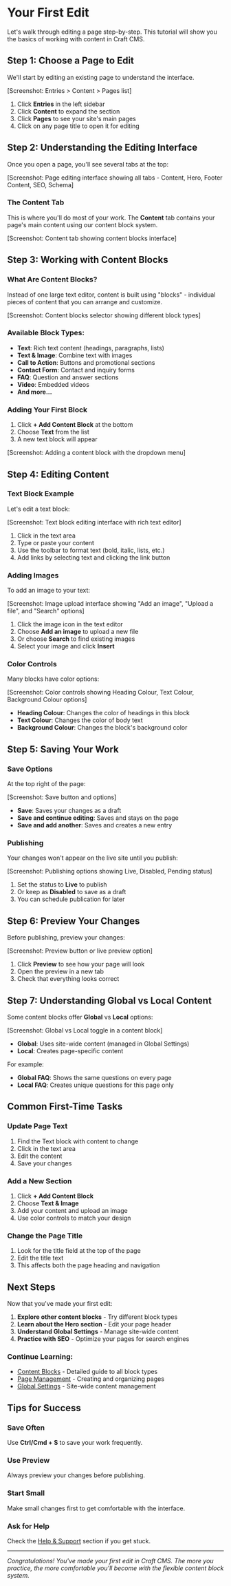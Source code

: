 # Your First Edit

Let's walk through editing a page step-by-step. This tutorial will show you the basics of working with content in Craft CMS.

## Step 1: Choose a Page to Edit

We'll start by editing an existing page to understand the interface.

[Screenshot: Entries > Content > Pages list]

1. Click **Entries** in the left sidebar
2. Click **Content** to expand the section
3. Click **Pages** to see your site's main pages
4. Click on any page title to open it for editing

## Step 2: Understanding the Editing Interface

Once you open a page, you'll see several tabs at the top:

[Screenshot: Page editing interface showing all tabs - Content, Hero, Footer Content, SEO, Schema]

### The Content Tab
This is where you'll do most of your work. The **Content** tab contains your page's main content using our content block system.

[Screenshot: Content tab showing content blocks interface]

## Step 3: Working with Content Blocks

### What Are Content Blocks?
Instead of one large text editor, content is built using "blocks" - individual pieces of content that you can arrange and customize.

[Screenshot: Content blocks selector showing different block types]

### Available Block Types:
- **Text**: Rich text content (headings, paragraphs, lists)
- **Text & Image**: Combine text with images
- **Call to Action**: Buttons and promotional sections
- **Contact Form**: Contact and inquiry forms
- **FAQ**: Question and answer sections
- **Video**: Embedded videos
- **And more...**

### Adding Your First Block

1. Click **+ Add Content Block** at the bottom
2. Choose **Text** from the list
3. A new text block will appear

[Screenshot: Adding a content block with the dropdown menu]

## Step 4: Editing Content

### Text Block Example
Let's edit a text block:

[Screenshot: Text block editing interface with rich text editor]

1. Click in the text area
2. Type or paste your content
3. Use the toolbar to format text (bold, italic, lists, etc.)
4. Add links by selecting text and clicking the link button

### Adding Images
To add an image to your text:

[Screenshot: Image upload interface showing "Add an image", "Upload a file", and "Search" options]

1. Click the image icon in the text editor
2. Choose **Add an image** to upload a new file
3. Or choose **Search** to find existing images
4. Select your image and click **Insert**

### Color Controls
Many blocks have color options:

[Screenshot: Color controls showing Heading Colour, Text Colour, Background Colour options]

- **Heading Colour**: Changes the color of headings in this block
- **Text Colour**: Changes the color of body text
- **Background Colour**: Changes the block's background color

## Step 5: Saving Your Work

### Save Options
At the top right of the page:

[Screenshot: Save button and options]

- **Save**: Saves your changes as a draft
- **Save and continue editing**: Saves and stays on the page
- **Save and add another**: Saves and creates a new entry

### Publishing
Your changes won't appear on the live site until you publish:

[Screenshot: Publishing options showing Live, Disabled, Pending status]

1. Set the status to **Live** to publish
2. Or keep as **Disabled** to save as a draft
3. You can schedule publication for later

## Step 6: Preview Your Changes

Before publishing, preview your changes:

[Screenshot: Preview button or live preview option]

1. Click **Preview** to see how your page will look
2. Open the preview in a new tab
3. Check that everything looks correct

## Step 7: Understanding Global vs Local Content

Some content blocks offer **Global** vs **Local** options:

[Screenshot: Global vs Local toggle in a content block]

- **Global**: Uses site-wide content (managed in Global Settings)
- **Local**: Creates page-specific content

For example:
- **Global FAQ**: Shows the same questions on every page
- **Local FAQ**: Creates unique questions for this page only

## Common First-Time Tasks

### Update Page Text
1. Find the Text block with content to change
2. Click in the text area
3. Edit the content
4. Save your changes

### Add a New Section
1. Click **+ Add Content Block**
2. Choose **Text & Image**
3. Add your content and upload an image
4. Use color controls to match your design

### Change the Page Title
1. Look for the title field at the top of the page
2. Edit the title text
3. This affects both the page heading and navigation

## Next Steps

Now that you've made your first edit:

1. **Explore other content blocks** - Try different block types
2. **Learn about the Hero section** - Edit your page header
3. **Understand Global Settings** - Manage site-wide content
4. **Practice with SEO** - Optimize your pages for search engines

### Continue Learning:
- [Content Blocks](/content-blocks/) - Detailed guide to all block types
- [Page Management](/page-management/) - Creating and organizing pages
- [Global Settings](/global-settings/) - Site-wide content management

## Tips for Success

### Save Often
Use **Ctrl/Cmd + S** to save your work frequently.

### Use Preview
Always preview your changes before publishing.

### Start Small
Make small changes first to get comfortable with the interface.

### Ask for Help
Check the [Help & Support](/help/) section if you get stuck.

---

*Congratulations! You've made your first edit in Craft CMS. The more you practice, the more comfortable you'll become with the flexible content block system.*